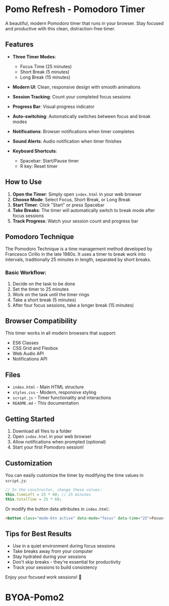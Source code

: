 # Pomo Refresh - Pomodoro Timer

A beautiful, modern Pomodoro timer that runs in your browser. Stay focused and productive with this clean, distraction-free timer.

## Features

- **Three Timer Modes**:
  - Focus Time (25 minutes)
  - Short Break (5 minutes)
  - Long Break (15 minutes)

- **Modern UI**: Clean, responsive design with smooth animations
- **Session Tracking**: Count your completed focus sessions
- **Progress Bar**: Visual progress indicator
- **Auto-switching**: Automatically switches between focus and break modes
- **Notifications**: Browser notifications when timer completes
- **Sound Alerts**: Audio notification when timer finishes
- **Keyboard Shortcuts**:
  - Spacebar: Start/Pause timer
  - R key: Reset timer

## How to Use

1. **Open the Timer**: Simply open `index.html` in your web browser
2. **Choose Mode**: Select Focus, Short Break, or Long Break
3. **Start Timer**: Click "Start" or press Spacebar
4. **Take Breaks**: The timer will automatically switch to break mode after focus sessions
5. **Track Progress**: Watch your session count and progress bar

## Pomodoro Technique

The Pomodoro Technique is a time management method developed by Francesco Cirillo in the late 1980s. It uses a timer to break work into intervals, traditionally 25 minutes in length, separated by short breaks.

### Basic Workflow:
1. Decide on the task to be done
2. Set the timer to 25 minutes
3. Work on the task until the timer rings
4. Take a short break (5 minutes)
5. After four focus sessions, take a longer break (15 minutes)

## Browser Compatibility

This timer works in all modern browsers that support:
- ES6 Classes
- CSS Grid and Flexbox
- Web Audio API
- Notifications API

## Files

- `index.html` - Main HTML structure
- `styles.css` - Modern, responsive styling
- `script.js` - Timer functionality and interactions
- `README.md` - This documentation

## Getting Started

1. Download all files to a folder
2. Open `index.html` in your web browser
3. Allow notifications when prompted (optional)
4. Start your first Pomodoro session!

## Customization

You can easily customize the timer by modifying the time values in `script.js`:

```javascript
// In the constructor, change these values:
this.timeLeft = 25 * 60; // 25 minutes
this.totalTime = 25 * 60;
```

Or modify the button data attributes in `index.html`:

```html
<button class="mode-btn active" data-mode="focus" data-time="25">Focus</button>
```

## Tips for Best Results

- Use in a quiet environment during focus sessions
- Take breaks away from your computer
- Stay hydrated during your sessions
- Don't skip breaks - they're essential for productivity
- Track your sessions to build consistency

Enjoy your focused work sessions! 🍅
# BYOA-Pomo2
